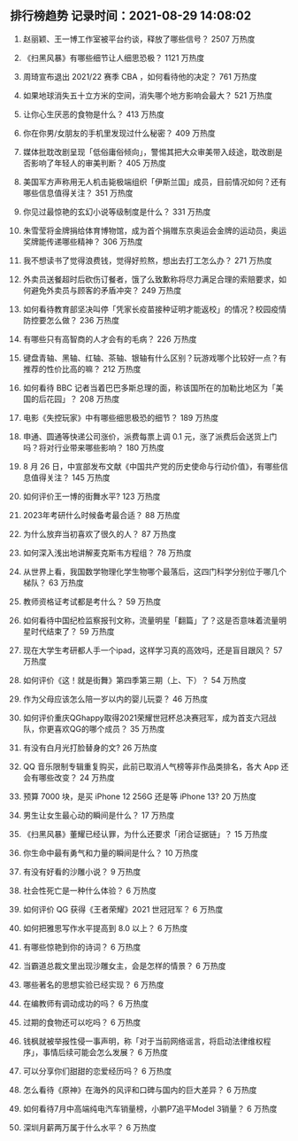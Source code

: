 
## 排行榜趋势 记录时间：2021-08-29 14:08:02
  
  1. 赵丽颖、王一博工作室被平台约谈，释放了哪些信号？ 2507 万热度
    
  2. 《扫黑风暴》有哪些细节让人细思恐极？ 1121 万热度
    
  3. 周琦宣布退出 2021/22 赛季 CBA ，如何看待他的决定？ 761 万热度
    
  4. 如果地球消失五十立方米的空间，消失哪个地方影响会最大？ 521 万热度
    
  5. 让你心生厌恶的食物是什么？ 413 万热度
    
  6. 你在你男/女朋友的手机里发现过什么秘密？ 409 万热度
    
  7. 媒体批耽改剧呈现「低俗庸俗倾向」，警惕其把大众审美带入歧途，耽改剧是否影响了年轻人的审美判断？ 405 万热度
    
  8. 美国军方声称用无人机击毙极端组织「伊斯兰国」成员，目前情况如何？还有哪些信息值得关注？ 351 万热度
    
  9. 你见过最惊艳的玄幻小说等级制度是什么？ 331 万热度
    
  10. 朱雪莹将金牌捐给体育博物馆，成为首个捐赠东京奥运会金牌的运动员，奥运奖牌能传递哪些精神？ 306 万热度
    
  11. 我不想读书了觉得浪费钱，觉得好煎熬，想出去打工怎么办？ 271 万热度
    
  12. 外卖员送餐超时后砍伤订餐者，饿了么致歉称将尽力满足合理的索赔要求，如何避免外卖员与顾客的矛盾冲突？ 249 万热度
    
  13. 如何看待教育部坚决叫停「凭家长疫苗接种证明才能返校」的情况？校园疫情防控要怎么做？ 236 万热度
    
  14. 有哪些只有高智商的人才会有的毛病？ 226 万热度
    
  15. 键盘青轴、黑轴、红轴、茶轴、银轴有什么区别？玩游戏哪个比较好一点？有推荐的性价比高的嘛？ 212 万热度
    
  16. 如何看待 BBC 记者当着巴巴多斯总理的面，称该国所在的加勒比地区为「美国的后花园」？ 208 万热度
    
  17. 电影《失控玩家》中有哪些细思极恐的细节？ 189 万热度
    
  18. 申通、圆通等快递公司涨价，派费每票上调 0.1 元，涨了派费后会送货上门吗？将对行业带来哪些影响？ 180 万热度
    
  19. 8 月 26 日，中宣部发布文献《中国共产党的历史使命与行动价值》，有哪些信息值得关注？ 145 万热度
    
  20. 如何评价王一博的街舞水平? 123 万热度
    
  21. 2023年考研什么时候备考最合适？ 88 万热度
    
  22. 为什么放弃当初喜欢了很久的人？ 87 万热度
    
  23. 如何深入浅出地讲解麦克斯韦方程组？ 78 万热度
    
  24. 从世界上看，我国数学物理化学生物哪个最落后，这四门科学分别位于哪几个梯队？ 63 万热度
    
  25. 教师资格证考试都是考什么？ 59 万热度
    
  26. 如何看待中国纪检监察报刊文称，流量明星「翻篇」了？这是否意味着流量明星时代结束了？ 59 万热度
    
  27. 现在大学生考研都人手一个ipad，这样学习真的高效吗，还是盲目跟风？ 57 万热度
    
  28. 如何评价《这！就是街舞》第四季第三期（上、下）？ 54 万热度
    
  29. 作为父母应该怎么陪一岁以内的婴儿玩耍？ 46 万热度
    
  30. 如何评价重庆QGhappy取得2021荣耀世冠杯总决赛冠军，成为首支六冠战队，你更喜欢QG的哪个成员？ 35 万热度
    
  31. 有没有白月光打脸替身的文? 26 万热度
    
  32. QQ 音乐限制专辑重复购买，此前已取消人气榜等非作品类排名，各大 App 还会有哪些改变？ 24 万热度
    
  33. 预算 7000 块，是买 iPhone 12  256G 还是等 iPhone 13? 20 万热度
    
  34. 男生让女生最心动的瞬间是什么？ 17 万热度
    
  35. 《扫黑风暴》董耀已经认罪，为什么还要求「闭合证据链」？ 15 万热度
    
  36. 你生命中最有勇气和力量的瞬间是什么？ 10 万热度
    
  37. 有没有好看的沙雕小说？ 9 万热度
    
  38. 社会性死亡是一种什么体验？ 6 万热度
    
  39. 如何评价 QG 获得《王者荣耀》2021 世冠冠军？ 6 万热度
    
  40. 如何把雅思写作水平提高到 8.0 以上？ 6 万热度
    
  41. 有哪些惊艳到你的诗词？ 6 万热度
    
  42. 当霸道总裁文里出现沙雕女主，会是怎样的情景？ 6 万热度
    
  43. 哪些著名的思想实验已经实现？ 6 万热度
    
  44. 在编教师有调动成功的吗？ 6 万热度
    
  45. 过期的食物还可以吃吗？ 6 万热度
    
  46. 钱枫就被举报性侵一事声明，称「对于当前网络谣言，将启动法律维权程序」，事情后续可能会怎么发展？ 6 万热度
    
  47. 可以分享你们甜甜的恋爱经历吗？ 6 万热度
    
  48. 怎么看待《原神》在海外的风评和口碑与国内的巨大差异？ 6 万热度
    
  49. 如何看待7月中高端纯电汽车销量榜，小鹏P7追平Model 3销量？ 6 万热度
    
  50. 深圳月薪两万属于什么水平？ 6 万热度
    